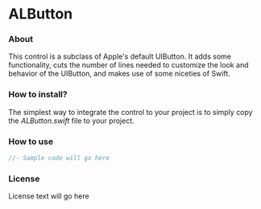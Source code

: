 # ALButton


### About

This control is a subclass of Apple's default UIButton. It adds some functionality, cuts the number of lines needed to customize the look and behavior of the UIButton, and makes use of some niceties of Swift. 

### How to install?

The simplest way to integrate the control to your project is to simply copy the *ALButton.swift* file to your project.

### How to use

```swift
//- Sample code will go here
```

### License
License text will go here